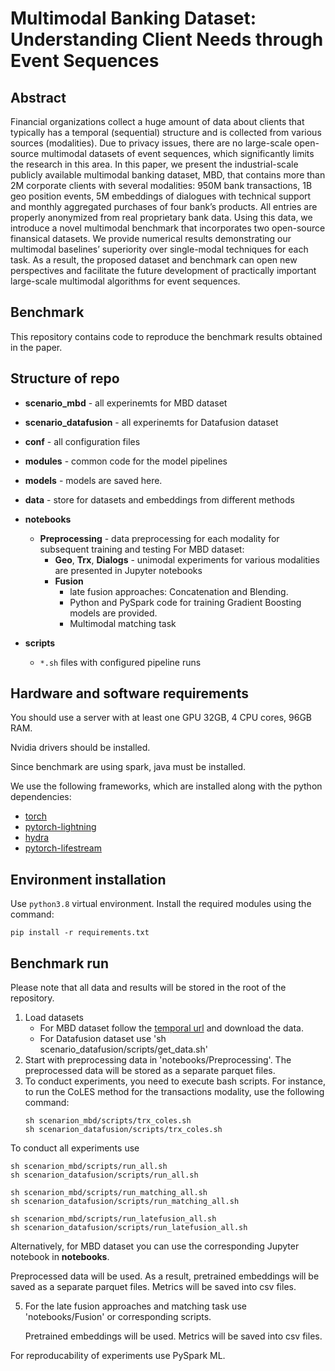 # Multimodal Banking Dataset: Understanding Client Needs through Event Sequences

## Abstract

Financial organizations collect a huge amount of data about clients that typically has a temporal (sequential) structure and is collected from various sources (modalities). Due to privacy issues, there are no large-scale open-source multimodal datasets of event sequences, which significantly limits the research in this area. In this paper, we present the industrial-scale publicly available multimodal banking dataset, MBD, that contains more than 2M corporate clients with several modalities: 950M bank transactions, 1B geo position events, 5M embeddings of dialogues with technical support and monthly aggregated purchases of four bank’s products. All entries are properly anonymized from real proprietary bank data. Using this data, we introduce a novel multimodal benchmark that incorporates two open-source finansical datasets. We provide numerical results demonstrating our multimodal baselines’ superiority over single-modal techniques for each task. As a result, the proposed dataset and benchmark can open new perspectives and facilitate the future development of practically important large-scale multimodal algorithms for event sequences. 

## Benchmark

This repository contains code to reproduce the benchmark results obtained in the paper.

## Structure of repo

- **scenario_mbd** - all experinemts for MBD dataset
- **scenario_datafusion** - all experinemts for Datafusion dataset

- **conf** - all configuration files
- **modules** - common code for the model pipelines
- **models** - models are saved here.
- **data** - store for datasets and embeddings from different methods
- **notebooks** 
    - **Preprocessing** - data preprocessing for each modality for subsequent training and testing
    For MBD dataset:
        - **Geo**, **Trx**, **Dialogs** - unimodal experiments for various modalities are presented in Jupyter notebooks
        - **Fusion**
            - late fusion approaches: Concatenation and Blending.
            - Python and PySpark code for training Gradient Boosting models are provided. 
            - Multimodal matching task

- **scripts**  
    - `*.sh` files with configured pipeline runs


## Hardware and software requirements

You should use a server with at least one GPU 32GB, 4 CPU cores, 96GB RAM.


Nvidia drivers should be installed.

Since benchmark are using spark, java must be installed.

We use the following frameworks, which are installed along with the python dependencies:
- [torch](https://pytorch.org/)
- [pytorch-lightning](https://lightning.ai/)
- [hydra](https://hydra.cc/docs/intro/)
- [pytorch-lifestream](https://github.com/dllllb/pytorch-lifestream)

## Environment installation

Use `python3.8` virtual environment. Install the required modules using the command:

```
pip install -r requirements.txt
```

## Benchmark run

Please note that all data and results will be stored in the root of the repository.

1. Load datasets
    - For MBD dataset follow the [temporal url](https://disk.yandex.ru/d/Pk9Mhx70VnUzbA) and download the data.
    - For Datafusion dataset use 'sh scenario_datafusion/scripts/get_data.sh'
2. Start with preprocessing data in 'notebooks/Preprocessing'. The preprocessed data will be stored as a separate parquet files.
4. To conduct experiments, you need to execute bash scripts. For instance, to run the CoLES method for the transactions modality, use the following command:
   ```
   sh scenarion_mbd/scripts/trx_coles.sh
   sh scenarion_datafusion/scripts/trx_coles.sh
   ```

To conduct all experiments use 
   ```
   sh scenarion_mbd/scripts/run_all.sh
   sh scenarion_datafusion/scripts/run_all.sh
   ```

   ```
   sh scenarion_mbd/scripts/run_matching_all.sh
   sh scenarion_datafusion/scripts/run_matching_all.sh
   ```

   ```
   sh scenarion_mbd/scripts/run_latefusion_all.sh
   sh scenarion_datafusion/scripts/run_latefusion_all.sh
   ```

   Alternatively, for MBD dataset you can use the corresponding Jupyter notebook in **notebooks**.

   Preprocessed data will be used. As a result, pretrained embeddings will be saved as a separate parquet files. Metrics will be saved into csv files.
   
5. For the late fusion approaches and matching task use 'notebooks/Fusion' or corresponding scripts.

   Pretrained embeddings will be used. Metrics will be saved into csv files.

For reproducability of experiments use PySpark ML.




